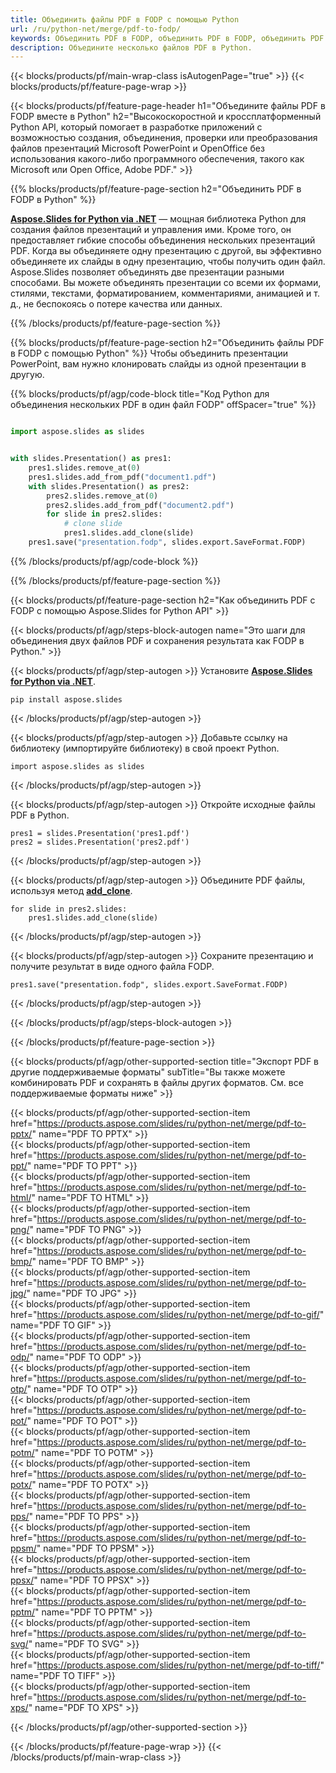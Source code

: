 ```yaml
---
title: Объединить файлы PDF в FODP с помощью Python
url: /ru/python-net/merge/pdf-to-fodp/
keywords: Объединить PDF в FODP, объединить PDF в FODP, объединить PDF в FODP, PowerPoint, презентацию, FODP, Python, Aspose
description: Объедините несколько файлов PDF в Python.
---
```


{{< blocks/products/pf/main-wrap-class isAutogenPage="true" >}}
{{< blocks/products/pf/feature-page-wrap >}}

{{< blocks/products/pf/feature-page-header h1="Объедините файлы PDF в FODP вместе в Python" h2="Высокоскоростной и кроссплатформенный Python API, который помогает в разработке приложений с возможностью создания, объединения, проверки или преобразования файлов презентаций Microsoft PowerPoint и OpenOffice без использования какого-либо программного обеспечения, такого как Microsoft или Open Office, Adobe PDF." >}}

{{% blocks/products/pf/feature-page-section h2="Объединить PDF в FODP в Python" %}}

[**Aspose.Slides for Python via .NET**](https://products.aspose.com/slides/ru/python-net/) — мощная библиотека Python для создания файлов презентаций и управления ими. Кроме того, он предоставляет гибкие способы объединения нескольких презентаций PDF. Когда вы объединяете одну презентацию с другой, вы эффективно объединяете их слайды в одну презентацию, чтобы получить один файл. Aspose.Slides позволяет объединять две презентации разными способами. Вы можете объединять презентации со всеми их формами, стилями, текстами, форматированием, комментариями, анимацией и т. д., не беспокоясь о потере качества или данных.

{{% /blocks/products/pf/feature-page-section %}}

{{% blocks/products/pf/feature-page-section  h2="Объединить файлы PDF в FODP с помощью Python" %}}
Чтобы объединить презентации PowerPoint, вам нужно клонировать слайды из одной презентации в другую.

{{% blocks/products/pf/agp/code-block title="Код Python для объединения нескольких PDF в один файл FODP" offSpacer="true" %}}

```python

import aspose.slides as slides


with slides.Presentation() as pres1:
    pres1.slides.remove_at(0)
    pres1.slides.add_from_pdf("document1.pdf")
    with slides.Presentation() as pres2:
        pres2.slides.remove_at(0)
        pres2.slides.add_from_pdf("document2.pdf")
        for slide in pres2.slides:
            # clone slide
            pres1.slides.add_clone(slide)
    pres1.save("presentation.fodp", slides.export.SaveFormat.FODP)
```


{{% /blocks/products/pf/agp/code-block %}}

{{% /blocks/products/pf/feature-page-section %}}

{{< blocks/products/pf/feature-page-section  h2="Как объединить PDF с FODP с помощью Aspose.Slides for Python API" >}}

{{< blocks/products/pf/agp/steps-block-autogen name="Это шаги для объединения двух файлов PDF и сохранения результата как FODP в Python." >}}

{{< blocks/products/pf/agp/step-autogen >}}
Установите [**Aspose.Slides for Python via .NET**](https://products.aspose.com/slides/ru/python-net/).
```
pip install aspose.slides
```
{{< /blocks/products/pf/agp/step-autogen >}}

{{< blocks/products/pf/agp/step-autogen >}}
Добавьте ссылку на библиотеку (импортируйте библиотеку) в свой проект Python.
```
import aspose.slides as slides
```
{{< /blocks/products/pf/agp/step-autogen >}}

{{< blocks/products/pf/agp/step-autogen >}}
Откройте исходные файлы PDF в Python.
```
pres1 = slides.Presentation('pres1.pdf')
pres2 = slides.Presentation('pres2.pdf')
```
{{< /blocks/products/pf/agp/step-autogen >}}

{{< blocks/products/pf/agp/step-autogen >}}
Объедините PDF файлы, используя метод [**add_clone**](https://reference.aspose.com/slides/python-net/aspose.slides/islidecollection/#methods).
```
for slide in pres2.slides:
    pres1.slides.add_clone(slide)
```
{{< /blocks/products/pf/agp/step-autogen >}}

{{< blocks/products/pf/agp/step-autogen >}}
Сохраните презентацию и получите результат в виде одного файла FODP.
```
pres1.save("presentation.fodp", slides.export.SaveFormat.FODP)
```

{{< /blocks/products/pf/agp/step-autogen >}}

{{< /blocks/products/pf/agp/steps-block-autogen >}}

{{< /blocks/products/pf/feature-page-section >}}

{{< blocks/products/pf/agp/other-supported-section title="Экспорт PDF в другие поддерживаемые форматы" subTitle="Вы также можете комбинировать PDF и сохранять в файлы других форматов. См. все поддерживаемые форматы ниже" >}}

{{< blocks/products/pf/agp/other-supported-section-item href="https://products.aspose.com/slides/ru/python-net/merge/pdf-to-pptx/" name="PDF TO PPTX" >}}  
{{< blocks/products/pf/agp/other-supported-section-item href="https://products.aspose.com/slides/ru/python-net/merge/pdf-to-ppt/" name="PDF TO PPT" >}}  
{{< blocks/products/pf/agp/other-supported-section-item href="https://products.aspose.com/slides/ru/python-net/merge/pdf-to-html/" name="PDF TO HTML" >}}  
{{< blocks/products/pf/agp/other-supported-section-item href="https://products.aspose.com/slides/ru/python-net/merge/pdf-to-png/" name="PDF TO PNG" >}}  
{{< blocks/products/pf/agp/other-supported-section-item href="https://products.aspose.com/slides/ru/python-net/merge/pdf-to-bmp/" name="PDF TO BMP" >}}  
{{< blocks/products/pf/agp/other-supported-section-item href="https://products.aspose.com/slides/ru/python-net/merge/pdf-to-jpg/" name="PDF TO JPG" >}}  
{{< blocks/products/pf/agp/other-supported-section-item href="https://products.aspose.com/slides/ru/python-net/merge/pdf-to-gif/" name="PDF TO GIF" >}}  
{{< blocks/products/pf/agp/other-supported-section-item href="https://products.aspose.com/slides/ru/python-net/merge/pdf-to-odp/" name="PDF TO ODP" >}}  
{{< blocks/products/pf/agp/other-supported-section-item href="https://products.aspose.com/slides/ru/python-net/merge/pdf-to-otp/" name="PDF TO OTP" >}}  
{{< blocks/products/pf/agp/other-supported-section-item href="https://products.aspose.com/slides/ru/python-net/merge/pdf-to-pot/" name="PDF TO POT" >}}  
{{< blocks/products/pf/agp/other-supported-section-item href="https://products.aspose.com/slides/ru/python-net/merge/pdf-to-potm/" name="PDF TO POTM" >}}  
{{< blocks/products/pf/agp/other-supported-section-item href="https://products.aspose.com/slides/ru/python-net/merge/pdf-to-potx/" name="PDF TO POTX" >}}  
{{< blocks/products/pf/agp/other-supported-section-item href="https://products.aspose.com/slides/ru/python-net/merge/pdf-to-pps/" name="PDF TO PPS" >}}  
{{< blocks/products/pf/agp/other-supported-section-item href="https://products.aspose.com/slides/ru/python-net/merge/pdf-to-ppsm/" name="PDF TO PPSM" >}}  
{{< blocks/products/pf/agp/other-supported-section-item href="https://products.aspose.com/slides/ru/python-net/merge/pdf-to-ppsx/" name="PDF TO PPSX" >}}  
{{< blocks/products/pf/agp/other-supported-section-item href="https://products.aspose.com/slides/ru/python-net/merge/pdf-to-pptm/" name="PDF TO PPTM" >}}  
{{< blocks/products/pf/agp/other-supported-section-item href="https://products.aspose.com/slides/ru/python-net/merge/pdf-to-svg/" name="PDF TO SVG" >}}  
{{< blocks/products/pf/agp/other-supported-section-item href="https://products.aspose.com/slides/ru/python-net/merge/pdf-to-tiff/" name="PDF TO TIFF" >}}  
{{< blocks/products/pf/agp/other-supported-section-item href="https://products.aspose.com/slides/ru/python-net/merge/pdf-to-xps/" name="PDF TO XPS" >}}  


{{< /blocks/products/pf/agp/other-supported-section >}}

{{< /blocks/products/pf/feature-page-wrap >}}
{{< /blocks/products/pf/main-wrap-class >}}